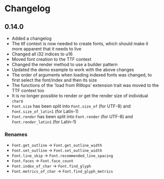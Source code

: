 # Changelog
## 0.14.0
- Added a changelog
- The ttf context is now needed to create fonts, which should make it more apparent that it needs to live
- Changed all i32 indices to u16
- Moved font creation to the TTF context
- Changed the render method to use a builder pattern
- Updated the demo example to work with the above changes
- The order of arguments when loading indexed fonts was changed, to first select the font/index and then its size
- The functions of the 'load from RWops' extension trait was moved to the TTF context too
- It is no longer possible to render or get the render size of individual ```char```s 
- ```Font.size``` has been split into ```Font.size_of``` (for UTF-8) and ```Font.size_of_latin1``` (for Latin-1)
- ```Font.render``` has been split into ```Font.render``` (for UTF-8) and ```Font.render_latin1``` (for Latin-1)
### Renames
- ```Font.get_outline``` -> ```Font.get_outline_width```
- ```Font.set_outline``` -> ```Font.set_outline_width```
- ```Font.line_skip``` -> ```Font.recommended_line_spacing```
- ```Font.faces``` -> ```Font.face_count```
- ```Font.index_of_char``` -> ```Font.find_glyph```
- ```Font.metrics_of_char``` -> ```Font.find_glyph_metrics```
